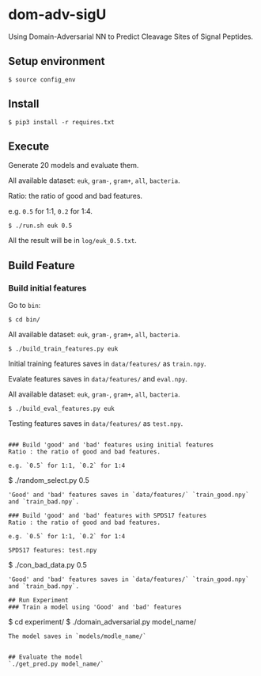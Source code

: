 # dom-adv-sigU
Using Domain-Adversarial NN to Predict Cleavage Sites of Signal Peptides.

## Setup environment

```
$ source config_env
```

## Install

```
$ pip3 install -r requires.txt
```

## Execute
Generate 20 models and evaluate them.

All available dataset: `euk`, `gram-`, `gram+`, `all`, `bacteria`.

Ratio: the ratio of good and bad features. 

e.g. `0.5` for 1:1, `0.2` for 1:4.

```
$ ./run.sh euk 0.5
```

All the result will be in `log/euk_0.5.txt`.

## Build Feature
### Build initial features
Go to `bin`:
```
$ cd bin/
```

All available dataset: `euk`, `gram-`, `gram+`, `all`, `bacteria`.
```
$ ./build_train_features.py euk
```
Initial training features saves in `data/features/` as `train.npy`.

Evalate features saves in `data/features/` and `eval.npy`.

All available dataset: `euk`, `gram-`, `gram+`, `all`, `bacteria`.
```
$ ./build_eval_features.py euk
```
Testing features saves in `data/features/` as `test.npy`.

```

### Build 'good' and 'bad' features using initial features
Ratio : the ratio of good and bad features. 

e.g. `0.5` for 1:1, `0.2` for 1:4
```
$ ./random_select.py 0.5
```  
'Good' and 'bad' features saves in `data/features/` `train_good.npy` and `train_bad.npy`.

### Build 'good' and 'bad' features with SPDS17 features
Ratio : the ratio of good and bad features. 

e.g. `0.5` for 1:1, `0.2` for 1:4

SPDS17 features: test.npy
```
$ ./con_bad_data.py 0.5
```  
'Good' and 'bad' features saves in `data/features/` `train_good.npy` and `train_bad.npy`.

## Run Experiment
### Train a model using 'Good' and 'bad' features
```
$ cd experiment/
$ ./domain_adversarial.py model_name/
```
The model saves in `models/modle_name/`


## Evaluate the model
`./get_pred.py model_name/`
